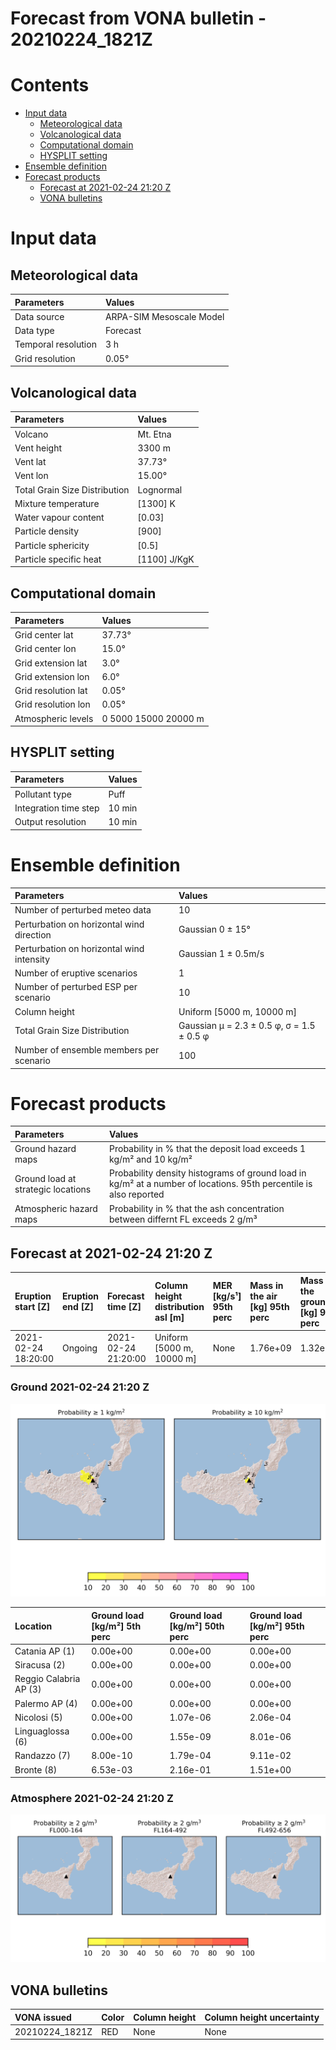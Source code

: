 
Forecast from VONA bulletin - 20210224_1821Z
============================================

Contents
========

* [Input data](#input-data)
	* [Meteorological data](#meteorological-data)
	* [Volcanological data](#volcanological-data)
	* [Computational domain](#computational-domain)
	* [HYSPLIT setting](#hysplit-setting)
* [Ensemble definition](#ensemble-definition)
* [Forecast products](#forecast-products)
	* [Forecast at 2021-02-24 21:20 Z](#forecast-at-2021-02-24-2120-z)
	* [VONA bulletins](#vona-bulletins)

# Input data

## Meteorological data
  

|Parameters|Values|
| :--- | :--- |
|Data source|ARPA-SIM Mesoscale Model|
|Data type|Forecast|
|Temporal resolution|3 h|
|Grid resolution|0.05°|

## Volcanological data
  

|Parameters|Values|
| :--- | :--- |
|Volcano|Mt. Etna|
|Vent height|3300 m|
|Vent lat|37.73°|
|Vent lon|15.00°|
|Total Grain Size Distribution|Lognormal|
|Mixture temperature|[1300] K|
|Water vapour content|[0.03]|
|Particle density|[900]|
|Particle sphericity|[0.5]|
|Particle specific heat|[1100] J/KgK|

## Computational domain
  

|Parameters|Values|
| :--- | :--- |
|Grid center lat|37.73°|
|Grid center lon|15.0°|
|Grid extension lat|3.0°|
|Grid extension lon|6.0°|
|Grid resolution lat|0.05°|
|Grid resolution lon|0.05°|
|Atmospheric levels|0 5000 15000 20000 m|

## HYSPLIT setting
  

|Parameters|Values|
| :--- | :--- |
|Pollutant type|Puff|
|Integration time step|10 min|
|Output resolution|10 min|

# Ensemble definition
  

|Parameters|Values|
| :--- | :--- |
|Number of perturbed meteo data|10|
|Perturbation on horizontal wind direction |Gaussian 0 ± 15°|
|Perturbation on horizontal wind intensity|Gaussian 1 ± 0.5m/s|
|Number of eruptive scenarios|1|
|Number of perturbed ESP per scenario|10|
|Column height|Uniform [5000 m, 10000 m]|
|Total Grain Size Distribution|Gaussian μ = 2.3 ± 0.5 φ,  σ = 1.5 ± 0.5 φ|
|Number of ensemble members per scenario|100|

# Forecast products
  

|Parameters|Values|
| :--- | :--- |
|Ground hazard maps|Probability in % that the deposit load exceeds 1 kg/m² and 10 kg/m²|
|Ground load at strategic locations|Probability density histograms of ground load in kg/m² at a number of locations. 95th percentile is also reported|
|Atmospheric hazard maps|Probability in % that the ash concentration between differnt FL exceeds 2 g/m³|

## Forecast at 2021-02-24 21:20 Z
  

|Eruption start [Z]|Eruption end [Z]|Forecast time [Z]|Column height distribution asl [m]|MER [kg/s¹] 95th perc|Mass in the air [kg] 95th perc|Mass on the ground [kg] 95th perc|
| :--- | :--- | :--- | :--- | :--- | :--- | :--- |
|2021-02-24 18:20:00|Ongoing|2021-02-24 21:20:00|Uniform [5000 m, 10000 m]|None|1.76e+09|1.32e+09|
  

### Ground 2021-02-24 21:20 Z
  
![](./probability_grd_2021_02_24_2120_scenario_1.png)  
  
  
  
  
  
  
  

|Location|Ground load [kg/m²] 5th perc|Ground load [kg/m²] 50th perc|Ground load [kg/m²] 95th perc|
| :--- | :--- | :--- | :--- |
|Catania AP (1)|0.00e+00|0.00e+00|0.00e+00|
|Siracusa (2)|0.00e+00|0.00e+00|0.00e+00|
|Reggio Calabria AP (3)|0.00e+00|0.00e+00|0.00e+00|
|Palermo AP (4)|0.00e+00|0.00e+00|0.00e+00|
|Nicolosi (5)|0.00e+00|1.07e-06|2.06e-04|
|Linguaglossa (6)|0.00e+00|1.55e-09|8.01e-06|
|Randazzo (7)|8.00e-10|1.79e-04|9.11e-02|
|Bronte (8)|6.53e-03|2.16e-01|1.51e+00|
  

### Atmosphere 2021-02-24 21:20 Z
  
![](./probability_air_2021_02_24_2120_scenario_1_conclev_2.png)
## VONA bulletins
  

|VONA issued|Color|Column height|Column height uncertainty|
| :--- | :--- | :--- | :--- |
|20210224_1821Z|RED|None|None|
